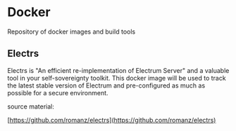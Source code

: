 # Docker
Repository of docker images and build tools

## Electrs

Electrs is "An efficient re-implementation of Electrum Server" and a valuable tool in your self-sovereignty toolkit. This docker image will be used to track the latest stable version of Electrum and pre-configured as much as possible for a secure environment.

source material:

[https://github.com/romanz/electrs](https://github.com/romanz/electrs)
